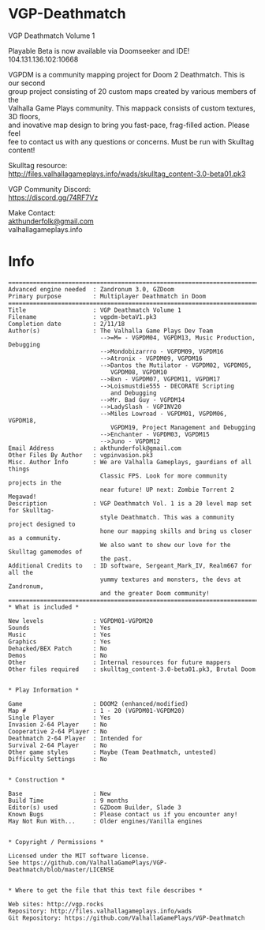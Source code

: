# VGP-Deathmatch  
VGP Deathmatch Volume 1  
  
Playable Beta is now available via Doomseeker and IDE!  
104.131.136.102:10668  
  
VGPDM is a community mapping project for Doom 2 Deathmatch. This is our second  
group project consisting of 20 custom maps created by various members of the  
Valhalla Game Plays community. This mappack consists of custom textures, 3D floors,  
and inovative map design to bring you fast-pace, frag-filled action. Please feel      
fee to contact us with any questions or concerns. Must be run with Skulltag content!  
  
Skulltag resource:  
http://files.valhallagameplays.info/wads/skulltag_content-3.0-beta01.pk3  
  
VGP Community Discord:  
https://discord.gg/74RF7Vz  
  
Make Contact:  
akthunderfolk@gmail.com  
valhallagameplays.info  
  
# Info  
    ===========================================================================
    Advanced engine needed  : Zandronum 3.0, GZDoom
    Primary purpose         : Multiplayer Deathmatch in Doom
    ===========================================================================
    Title                   : VGP Deathmatch Volume 1
    Filename                : vgpdm-betaV1.pk3
    Completion date         : 2/11/18
    Author(s)               : The Valhalla Game Plays Dev Team
                              -->=M= - VGPDM04, VGPDM13, Music Production, Debugging
                              -->Mondobizarrro - VGPDM09, VGPDM16
							  -->Atronix - VGPDM09, VGPDM16
                              -->Dantos the Mutilator - VGPDM02, VGPDM05, 
							     VGPDM08, VGPDM10
							  -->Bxn - VGPDM07, VGPDM11, VGPDM17	 
                              -->Loismustdie555 - DECORATE Scripting
                                 and Debugging
                              -->Mr. Bad Guy - VGPDM14
                              -->LadySlash - VGPINV20
                              -->Miles Lowroad - VGPDM01, VGPDM06, VGPDM18, 
                                 VGPDM19, Project Management and Debugging
                              -->Enchanter - VGPDM03, VGPDM15
							  -->Juno - VGPDM12
    Email Address           : akthunderfolk@gmail.com
    Other Files By Author   : vgpinvasion.pk3
    Misc. Author Info       : We are Valhalla Gameplays, gaurdians of all things
                              Classic FPS. Look for more community projects in the
                              near future! UP next: Zombie Torrent 2 Megawad! 
    Description             : VGP Deathmatch Vol. 1 is a 20 level map set for Skulltag-  
                              style Deathmatch. This was a community project designed to 
                              hone our mapping skills and bring us closer as a community.
                              We also want to show our love for the Skulltag gamemodes of
                              the past. 
    Additional Credits to   : ID software, Sergeant_Mark_IV, Realm667 for all the 
	                          yummy textures and monsters, the devs at Zandronum,
							  and the greater Doom community!
    ===========================================================================
    * What is included *

    New levels              : VGPDM01-VGPDM20
    Sounds                  : Yes
    Music                   : Yes
    Graphics                : Yes
    Dehacked/BEX Patch      : No
    Demos                   : No
    Other                   : Internal resources for future mappers
    Other files required    : skulltag_content-3.0-beta01.pk3, Brutal Doom


    * Play Information *

    Game                    : DOOM2 (enhanced/modified)
    Map #                   : 1 - 20 (VGPDM01-VGPDM20)
    Single Player           : Yes
    Invasion 2-64 Player    : No
    Cooperative 2-64 Player : No
    Deathmatch 2-64 Player  : Intended for
    Survival 2-64 Player    : No
    Other game styles       : Maybe (Team Deathmatch, untested)
    Difficulty Settings     : No


    * Construction *

    Base                    : New 
    Build Time              : 9 months
    Editor(s) used          : GZDoom Builder, Slade 3
    Known Bugs              : Please contact us if you encounter any!
    May Not Run With...     : Older engines/Vanilla engines 


    * Copyright / Permissions *

    Licensed under the MIT software license.
    See https://github.com/ValhallaGamePlays/VGP-Deathmatch/blob/master/LICENSE


    * Where to get the file that this text file describes *

    Web sites: http://vgp.rocks
    Repository: http://files.valhallagameplays.info/wads
    Git Repository: https://github.com/ValhallaGamePlays/VGP-Deathmatch
